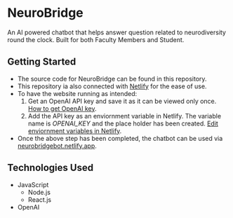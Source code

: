 # NeuroBridge

An AI powered chatbot that helps answer question related to neurodiversity round the clock. Built for both Faculty Members and Student.

## Getting Started

- The source code for NeuroBridge can be found in this repository. 
- This repository ia also connected with [Netlify](https://www.netlify.com/) for the ease of use.
- To have the website running as intended:
    1. Get an OpenAI API key and save it as it can be viewed only once. [How to get OpenAI key](https://medium.com/@lorenzozar/how-to-get-your-own-openai-api-key-f4d44e60c327).
    2. Add the API key as an enviornment variable in Netlify. The variable name is *OPENAI_KEY* and the place holder has been created.
    [Edit enviornment variables in Netlify](https://docs.netlify.com/environment-variables/get-started/#update-variables-with-the-netlify-ui).
- Once the above step has been completed, the chatbot can be used via [neurobridgebot.netlify.app](neurobridgebot.netlify.app).

## Technologies Used

- JavaScript
    - Node.js
    - React.js
- OpenAI
